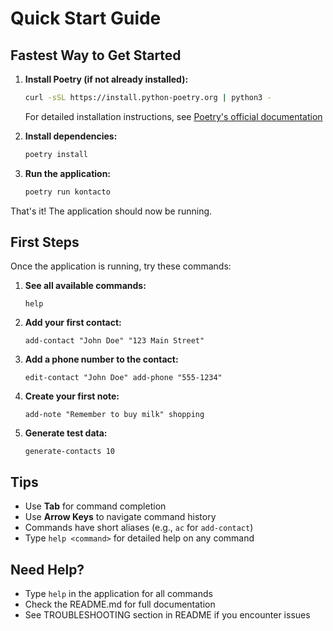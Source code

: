 # Quick Start Guide

## Fastest Way to Get Started

1. **Install Poetry (if not already installed):**
   ```bash
   curl -sSL https://install.python-poetry.org | python3 -
   ```

   For detailed installation instructions, see [Poetry's official documentation](https://python-poetry.org/docs/#installing-with-the-official-installer)

2. **Install dependencies:**
   ```bash
   poetry install
   ```

3. **Run the application:**
   ```bash
   poetry run kontacto
   ```

That's it! The application should now be running.

## First Steps

Once the application is running, try these commands:

1. **See all available commands:**
   ```
   help
   ```

2. **Add your first contact:**
   ```
   add-contact "John Doe" "123 Main Street"
   ```

3. **Add a phone number to the contact:**
   ```
   edit-contact "John Doe" add-phone "555-1234"
   ```

4. **Create your first note:**
   ```
   add-note "Remember to buy milk" shopping
   ```

5. **Generate test data:**
   ```
   generate-contacts 10
   ```

## Tips

- Use **Tab** for command completion
- Use **Arrow Keys** to navigate command history
- Commands have short aliases (e.g., `ac` for `add-contact`)
- Type `help <command>` for detailed help on any command

## Need Help?

- Type `help` in the application for all commands
- Check the README.md for full documentation
- See TROUBLESHOOTING section in README if you encounter issues

